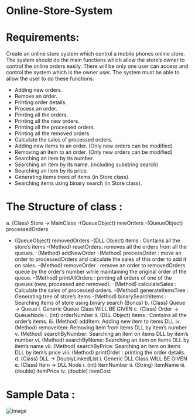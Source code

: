 # Online-Store-System
# Requirements: 
Create an online store system which control a mobile phones online store. The 
system should do the main functions which allow the store’s owner to control the 
online orders easily. There will be only one user can access and control the 
system which is the owner user. The system must be able to allow the user to do 
these functions:
- Adding new orders.
- Remove an order. 
- Printing order details.
- Process an order.
- Printing all the orders.
- Printing all the new orders.
- Printing all the processed orders.
- Printing all the removed orders.
- Calculate the sales of processed orders.
- Adding new items to an order. (Only new orders can be modified)
- Removing an item to an order. (Only new orders can be modified)
- Searching an item by its number.
- Searching an item by its name. (including substring search)
- Searching an item by its price.
- Generating items trees of items (in Store class). 
- Searching items using binary search (in Store class).
 # The Structure of class :
a. (Class) Store → MainClass
-(QueueObject) newOrders
-(QueueObject) processedOrders
- (QueueObject) removedOrders
-(DLL Object) items : Contains all the store’s items
-(Method) resetOrders: removes all the orders from all the queues.
-(Method) addNewOrder
-(Method) processOrder : move an order to processedOrders and calculate the sales of this order to add it on sales.
-(Method) removeOrder : remove an order to removedOrders queue by the order’s number while maintaining the original order of the queue.
-(Method) printAllOrders : printing all orders of one of the queues (new, processed and removed).
-(Method) calculateSales : Calculate the sales of processed orders.
-(Method) generateItemsTree : Generating tree of store’s items 
-(Method) binarySearchItems : Searching items of store using binary search (Bonus)
b. (Class) Queue → Queue
i. Generic Queue Class WILL BE GIVEN
c. (Class) Order → QueueNode
i. (int) orderNumber
ii. (DLL Object) items : Contains all the order’s items.
iii. (Method) addItem: Adding new item to items DLL
iv. (Method) removeItem: Removing item from items DLL by item’s number
v. (Method) searchByNumber: Searching an item on items DLL by item’s 
number
vi. (Method) searchByName: Searching an item on items DLL by item’s 
name
vii. (Method) searchByPrice: Searching an item on items DLL by item’s price
viii. (Method) printOrder : printing the order details.
d. (Class) DLL → DoublyLinkedList
i. Generic DLL Class WILL BE GIVEN
e. (Class) Item → DLL Node
i. (int) itemNumber
ii. (String) itemName
iii. (double) itemPrice
iv. (double) itemCost
# Sample Data :
![image](https://user-images.githubusercontent.com/105475810/169773935-502d1a94-d2c9-4a92-9b62-10ead5b3f008.png)

